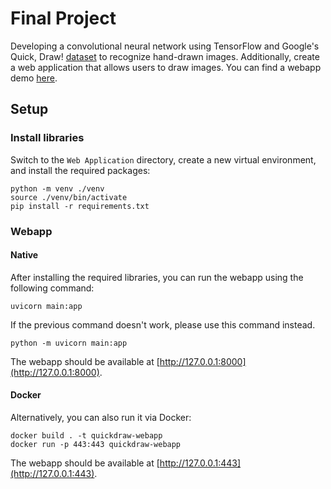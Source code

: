 # Final Project
Developing a convolutional neural network using TensorFlow and Google's Quick, Draw! [dataset](https://github.com/googlecreativelab/quickdraw-dataset) to recognize hand-drawn images. Additionally, create a web application that allows users to draw images.
You can find a webapp demo [here](https://huggingface.co/spaces/duongve/Quick-Draw.Webapp).

## Setup
### Install libraries
Switch to the `Web Application` directory, create a new virtual environment, and install the required packages:

```
python -m venv ./venv
source ./venv/bin/activate
pip install -r requirements.txt
```

### Webapp

#### Native

After installing the required libraries, you can run the webapp using the following command:

```
uvicorn main:app
```
If the previous command doesn't work, please use this command instead.

```
python -m uvicorn main:app
```

The webapp should be available at [http://127.0.0.1:8000](http://127.0.0.1:8000).

#### Docker

Alternatively, you can also run it via Docker:

```
docker build . -t quickdraw-webapp
docker run -p 443:443 quickdraw-webapp
```

The webapp should be available at [http://127.0.0.1:443](http://127.0.0.1:443).
